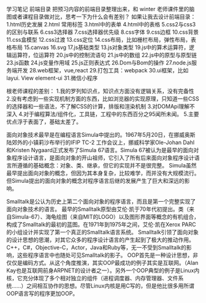 学习笔记
前端目录
把预习内容的前端目录整理出来，和 winter 老师课件里的脑图或者课程目录做对比，思考一下为什么会有差别？
如果让我去设计前端目录：
1.html历史发展
2.html 常用标签
3.html中的表单
4.html中的表格
5.css2与css3的区别与联系
6.css3选择器
7.css选择器优先级
8.css字体
9.css边框
10.css背景
11.css盒模型
12.css过渡
13.css定位
14.css布局，比如栅栏布局，弹性布局，表格布局
15.canvas
16.svg
17.js基础类型
13.js对象类型
19.js中的算术运算符，逻辑运算符，位运算符
20.js中的控制流语句
21.js中的数组
22.js中的原型与原型链
23.js函数
24.js变量作用域
25.js正则表达式
26.Dom与Bom的操作
27.node.js服务端开发
28.web框架，vue,react
29.打包工具：webpack
30.ui框架，比如layui.   View     element-ui
31.微信小程序


根老师课程的差别：
1.我的罗列知识点，知识点方面没有逻辑关系，没有完备性
2.没有考虑到一些实现机制方面的东西，比如浏览器的实现原理，只知道一些CSS 的选择器和一些语法，不了解CSS的计算，排版和渲染机制
3.对DOMApi理解不深入
4.对于编程算法/组件化，工具链，工程中的东西百分之95闻所未闻。
5.主要优点浮于表面了，基础太差了。


面向对象技术最早是在编程语言Simula中提出的。1967年5月20日，在挪威奥斯陆郊外的小镇莉沙布举行的IFIP TC-2 工作会议上，挪威科学家Ole-Johan Dahl和Kristen Nygaard正式发布了Simula 67语言。Simula 67被认为是最早的面向对象程序设计语言，是面向对象的开山祖师，它引入了所有后来面向对象程序设计语言所遵循的基础概念：对象、类、继承，但它的实现并不是很完整。
Simula虽然最早提出面向对象的概念，但因为其本身复杂，比较难学，而并没有大规模流行。但Simula提出的面向对象的概念对程序语言后继的发展产生了巨大和深远的影响。

Smalltalk是公认为历史上第二个面向对象的程序语言，而且是第一个完整实现了面向对象技术的语言。
最早的Smalltalk原型由艾伦·凯于70年代初提出。类（来自Simula-67）、海龟绘图（来自MIT的LOGO）以及图形界面等概念的有机组合，构成了Smalltalk的最初的蓝图。在1971年到1975年之间，艾伦·凯在Xerox PARC的小组设计并实现了第一个真正的Smalltalk语言系统。
Smalltalk引领了面向对象的设计思想的思潮，对其它众多的程序设计语言的产生起到了极大的推动作用。C++，C#，Objective-C，Actor，Java和Ruby等，无一不受到Smalltalk的影响，这些程序语言中也随处可见Smalltalk的影子。
OOP首先是一种设计思想，非仅仅是编码方式。从这个角度推演，其实OOP最成功的例子其实是互联网。（Alan Kay也是互联网前身ARPNET的设计者之一）。另外一个OOP典型的例子是Linux内核，它充分体现了多个相对独立的组件（进程调度器、内存管理器、文件系统……）之间相互协作的思想。尽管Linux内核是用C写的，但是他比很多用所谓OOP语言写的程序更加OOP。

